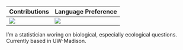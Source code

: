 
|   Contributions   |   Language Preference   |
| ---- | ---- |
|   ![](https://github-readme-stats.vercel.app/api?username=YunyiShen&count_private=true&show_icons=true&theme=radical)   |![](https://github-readme-stats.vercel.app/api/top-langs/?username=YunyiShen&count_private=true&show_icons=true&theme=radical&layout=compact)|

I’m a statistician woring on biological, especially ecological questions. Currently based in UW-Madison. 

<!--
**YunyiShen/YunyiShen** is a ✨ _special_ ✨ repository because its `README.md` (this file) appears on your GitHub profile.


Here are some ideas to get you started:

- 🔭 I’m currently working on ...
- 🌱 I’m currently learning ...
- 👯 I’m looking to collaborate on ...
- 🤔 I’m looking for help with ...
- 💬 Ask me about ...
- 📫 How to reach me: ...
- 😄 Pronouns: ...
- ⚡ Fun fact: ...
-->
